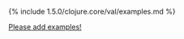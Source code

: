 {% include 1.5.0/clojure.core/val/examples.md %}

[Please add examples!](https://github.com/arrdem/grimoire/edit/master/_includes/1.6.0/clojure.core/val/examples.md)
